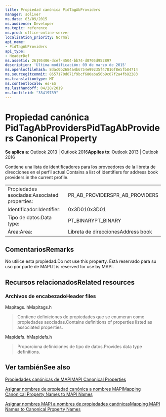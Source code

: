 ```yaml
---
title: Propiedad canónica PidTagAbProviders
manager: soliver
ms.date: 03/09/2015
ms.audience: Developer
ms.topic: reference
ms.prod: office-online-server
localization_priority: Normal
api_name:
- PidTagAbProviders
api_type:
- HeaderDef
ms.assetid: 26195406-dcef-4504-bb74-d0705d952897
description: 'Última modificación: 09 de marzo de 2015'
ms.openlocfilehash: 8dac0b2684a4b6754e99235f47816f8e5fb84714
ms.sourcegitcommit: 8657170d071f9bcf680aba50b9c07f2a4fb82283
ms.translationtype: MT
ms.contentlocale: es-ES
ms.lasthandoff: 04/28/2019
ms.locfileid: "33419789"
---
```

# <a name="pidtagabproviders-canonical-property"></a><span data-ttu-id="0e06c-103">Propiedad canónica PidTagAbProviders</span><span class="sxs-lookup"><span data-stu-id="0e06c-103">PidTagAbProviders Canonical Property</span></span>

  
  
<span data-ttu-id="0e06c-104">**Se aplica a**: Outlook 2013 | Outlook 2016</span><span class="sxs-lookup"><span data-stu-id="0e06c-104">**Applies to**: Outlook 2013 | Outlook 2016</span></span> 
  
<span data-ttu-id="0e06c-105">Contiene una lista de identificadores para los proveedores de la libreta de direcciones en el perfil actual.</span><span class="sxs-lookup"><span data-stu-id="0e06c-105">Contains a list of identifiers for address book providers in the current profile.</span></span> 
  
|||
|:-----|:-----|
|<span data-ttu-id="0e06c-106">Propiedades asociadas:</span><span class="sxs-lookup"><span data-stu-id="0e06c-106">Associated properties:</span></span>  <br/> |<span data-ttu-id="0e06c-107">PR_AB_PROVIDERS</span><span class="sxs-lookup"><span data-stu-id="0e06c-107">PR_AB_PROVIDERS</span></span>  <br/> |
|<span data-ttu-id="0e06c-108">Identificador:</span><span class="sxs-lookup"><span data-stu-id="0e06c-108">Identifier:</span></span>  <br/> |<span data-ttu-id="0e06c-109">0x3D01</span><span class="sxs-lookup"><span data-stu-id="0e06c-109">0x3D01</span></span>  <br/> |
|<span data-ttu-id="0e06c-110">Tipo de datos:</span><span class="sxs-lookup"><span data-stu-id="0e06c-110">Data type:</span></span>  <br/> |<span data-ttu-id="0e06c-111">PT_BINARY</span><span class="sxs-lookup"><span data-stu-id="0e06c-111">PT_BINARY</span></span>  <br/> |
|<span data-ttu-id="0e06c-112">Área:</span><span class="sxs-lookup"><span data-stu-id="0e06c-112">Area:</span></span>  <br/> |<span data-ttu-id="0e06c-113">Libreta de direcciones</span><span class="sxs-lookup"><span data-stu-id="0e06c-113">Address book</span></span>  <br/> |
   
## <a name="remarks"></a><span data-ttu-id="0e06c-114">Comentarios</span><span class="sxs-lookup"><span data-stu-id="0e06c-114">Remarks</span></span>

<span data-ttu-id="0e06c-115">No utilice esta propiedad.</span><span class="sxs-lookup"><span data-stu-id="0e06c-115">Do not use this property.</span></span> <span data-ttu-id="0e06c-116">Está reservado para su uso por parte de MAPI.</span><span class="sxs-lookup"><span data-stu-id="0e06c-116">It is reserved for use by MAPI.</span></span>
  
## <a name="related-resources"></a><span data-ttu-id="0e06c-117">Recursos relacionados</span><span class="sxs-lookup"><span data-stu-id="0e06c-117">Related resources</span></span>

### <a name="header-files"></a><span data-ttu-id="0e06c-118">Archivos de encabezado</span><span class="sxs-lookup"><span data-stu-id="0e06c-118">Header files</span></span>

<span data-ttu-id="0e06c-119">Mapitags. h</span><span class="sxs-lookup"><span data-stu-id="0e06c-119">Mapitags.h</span></span>
  
> <span data-ttu-id="0e06c-120">Contiene definiciones de propiedades que se enumeran como propiedades asociadas.</span><span class="sxs-lookup"><span data-stu-id="0e06c-120">Contains definitions of properties listed as associated properties.</span></span>
    
<span data-ttu-id="0e06c-121">Mapidefs. h</span><span class="sxs-lookup"><span data-stu-id="0e06c-121">Mapidefs.h</span></span>
  
> <span data-ttu-id="0e06c-122">Proporciona definiciones de tipo de datos.</span><span class="sxs-lookup"><span data-stu-id="0e06c-122">Provides data type definitions.</span></span>
    
## <a name="see-also"></a><span data-ttu-id="0e06c-123">Ver también</span><span class="sxs-lookup"><span data-stu-id="0e06c-123">See also</span></span>



[<span data-ttu-id="0e06c-124">Propiedades canónicas de MAPI</span><span class="sxs-lookup"><span data-stu-id="0e06c-124">MAPI Canonical Properties</span></span>](mapi-canonical-properties.md)
  
[<span data-ttu-id="0e06c-125">Asignar nombres de propiedad canónica a nombres MAPI</span><span class="sxs-lookup"><span data-stu-id="0e06c-125">Mapping Canonical Property Names to MAPI Names</span></span>](mapping-canonical-property-names-to-mapi-names.md)
  
[<span data-ttu-id="0e06c-126">Asignar nombres MAPI a nombres de propiedades canónicas</span><span class="sxs-lookup"><span data-stu-id="0e06c-126">Mapping MAPI Names to Canonical Property Names</span></span>](mapping-mapi-names-to-canonical-property-names.md)


